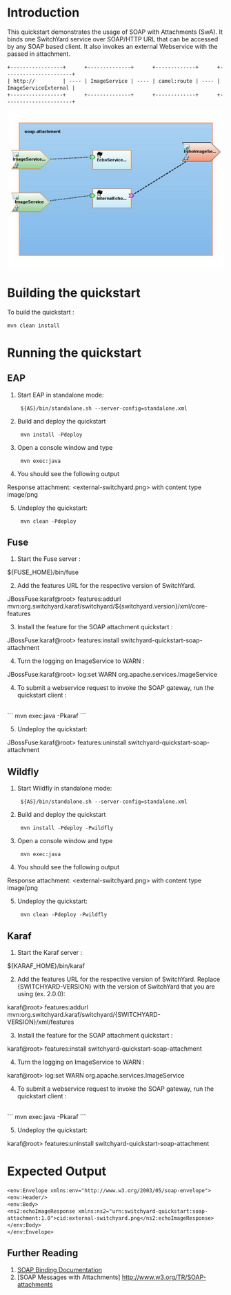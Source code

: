 Introduction
============
This quickstart demonstrates the usage of SOAP with Attachments (SwA). It binds
one SwitchYard service over SOAP/HTTP URL that can be accessed by any SOAP based client.
It also invokes an external Webservice with the passed in attachment.

```
+-----------------+      +--------------+      +-------------+      +----------------------+
| http://         | ---- | ImageService | ---- | camel:route | ---- | ImageServiceExternal |
+-----------------+      +--------------+      +-------------+      +----------------------+
```

![SOAP with Attachments Quickstart](https://github.com/jboss-switchyard/quickstarts/raw/master/soap-attachment/soap-attachment.jpg)


Building the quickstart
======================

To build the quickstart :

```
mvn clean install
```


Running the quickstart
======================


EAP
----------
1. Start EAP in standalone mode:

        ${AS}/bin/standalone.sh --server-config=standalone.xml

2. Build and deploy the quickstart

        mvn install -Pdeploy

3. Open a console window and type

        mvn exec:java

4. You should see the following output

Response attachment: <external-switchyard.png> with content type image/png

5. Undeploy the quickstart:

        mvn clean -Pdeploy


Fuse
----------
1. Start the Fuse server :

${FUSE_HOME}/bin/fuse

2. Add the features URL for the respective version of SwitchYard.  

JBossFuse:karaf@root> features:addurl mvn:org.switchyard.karaf/switchyard/${switchyard.version}/xml/core-features

3. Install the feature for the SOAP attachment quickstart :

JBossFuse:karaf@root> features:install switchyard-quickstart-soap-attachment

4. Turn the logging on ImageService to WARN : 

JBossFuse:karaf@root> log:set WARN org.apache.services.ImageService

4. To submit a webservice request to invoke the SOAP gateway, run the quickstart client :
<br/>
```
mvn exec:java -Pkaraf
```
<br/>

5. Undeploy the quickstart:

JBossFuse:karaf@root> features:uninstall switchyard-quickstart-soap-attachment


Wildfly
----------
1. Start Wildfly in standalone mode:

        ${AS}/bin/standalone.sh --server-config=standalone.xml

2. Build and deploy the quickstart

        mvn install -Pdeploy -Pwildfly

3. Open a console window and type

        mvn exec:java

4. You should see the following output

Response attachment: <external-switchyard.png> with content type image/png

5. Undeploy the quickstart:

        mvn clean -Pdeploy -Pwildfly


Karaf
----------
1. Start the Karaf server :

${KARAF_HOME}/bin/karaf

2. Add the features URL for the respective version of SwitchYard.   Replace {SWITCHYARD-VERSION}
with the version of SwitchYard that you are using (ex. 2.0.0): 

karaf@root> features:addurl mvn:org.switchyard.karaf/switchyard/{SWITCHYARD-VERSION}/xml/features

3. Install the feature for the SOAP attachment quickstart :

karaf@root> features:install switchyard-quickstart-soap-attachment

4. Turn the logging on ImageService to WARN : 

karaf@root> log:set WARN org.apache.services.ImageService

4. To submit a webservice request to invoke the SOAP gateway, run the quickstart client :
<br/>
```
mvn exec:java -Pkaraf
```
<br/>

5. Undeploy the quickstart:

karaf@root> features:uninstall switchyard-quickstart-soap-attachment


Expected Output
======================
```
<env:Envelope xmlns:env="http://www.w3.org/2003/05/soap-envelope">
<env:Header/>
<env:Body>
<ns2:echoImageResponse xmlns:ns2="urn:switchyard-quickstart:soap-attachment:1.0">cid:external-switchyard.png</ns2:echoImageResponse>
</env:Body>
</env:Envelope>
```


## Further Reading

1. [SOAP Binding Documentation](https://docs.jboss.org/author/display/SWITCHYARD/SOAP)
2. [SOAP Messages with Attachments] http://www.w3.org/TR/SOAP-attachments